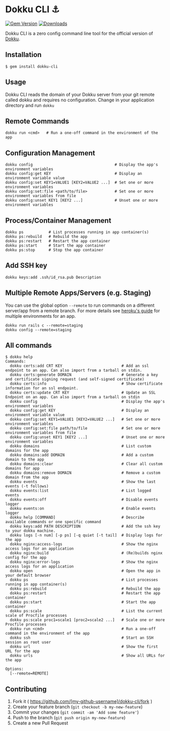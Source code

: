 # Dokku CLI :anchor:

[![Gem Version](https://badge.fury.io/rb/dokku-cli.svg)](http://badge.fury.io/rb/dokku-cli)
[![Downloads](http://ruby-gem-downloads-badge.herokuapp.com/dokku-cli?type=total)](http://badge.fury.io/rb/dokku-cli)

Dokku CLI is a zero config command line tool for the official version of [Dokku](https://github.com/progrium/dokku).

## Installation
```
$ gem install dokku-cli
```

## Usage

Dokku CLI reads the domain of your Dokku server from your git remote called dokku and requires no configuration. Change in your application directory and run ``dokku``


## Remote Commands

```
dokku run <cmd>   # Run a one-off command in the environment of the app
```

## Configuration Management

```
dokku config                                    # Display the app's environment variables
dokku config:get KEY                            # Display an environment variable value
dokku config:set KEY1=VALUE1 [KEY2=VALUE2 ...]  # Set one or more environment variables
dokku config:set:file <path/to/file>            # Set one or more environment variables from file
dokku config:unset KEY1 [KEY2 ...]              # Unset one or more environment variables
```

## Process/Container Management

```
dokku ps           # List processes running in app container(s)
dokku ps:rebuild   # Rebuild the app
dokku ps:restart   # Restart the app container
dokku ps:start     # Start the app container
dokku ps:stop      # Stop the app container
```

## Add SSH key
```
dokku keys:add .ssh/id_rsa.pub Description
```

## Multiple Remote Apps/Servers (e.g. Staging)

You can use the global option ``--remote`` to run commands on a different server/app from a remote branch. For more details see [heroku's guide](https://devcenter.heroku.com/articles/multiple-environments)  for multiple environments for an app.

```
dokku run rails c --remote=staging
dokku config --remote=staging
```

## All commands

```
$ dokku help
Commands:
  dokku certs:add CRT KEY                          # Add an ssl endpoint to an app. Can also import from a tarball on stdin.
  dokku certs:generate DOMAIN                      # Generate a key and certificate signing request (and self-signed certificate)
  dokku certs:info                                 # Show certificate information for an ssl endpoint.
  dokku certs:update CRT KEY                       # Update an SSL Endpoint on an app. Can also import from a tarball on stdin
  dokku config                                     # Display the app's environment variables
  dokku config:get KEY                             # Display an environment variable value
  dokku config:set KEY1=VALUE1 [KEY2=VALUE2 ...]   # Set one or more environment variables
  dokku config:set:file path/to/file               # Set one or more environment variables from file
  dokku config:unset KEY1 [KEY2 ...]               # Unset one or more environment variables
  dokku domains                                    # List custom domains for the app
  dokku domains:add DOMAIN                         # Add a custom domain to the app
  dokku domains:clear                              # Clear all custom domains for app
  dokku domains:remove DOMAIN                      # Remove a custom domain from the app
  dokku events                                     # Show the last events (-t follows)
  dokku events:list                                # List logged events
  dokku events:off                                 # Disable events logger
  dokku events:on                                  # Enable events logger
  dokku help [COMMAND]                             # Describe available commands or one specific command
  dokku keys:add PATH DESCRIPTION                  # Add the ssh key to your dokku machine.
  dokku logs [-n num] [-p ps] [-q quiet [-t tail]  # Display logs for the app
  dokku nginx:access-logs                          # Show the nginx access logs for an application
  dokku nginx:build                                # (Re)builds nginx config for the app
  dokku nginx:error-logs                           # Show the nginx access logs for an application
  dokku open                                       # Open the app in your default browser
  dokku ps                                         # List processes running in app container(s)
  dokku ps:rebuild                                 # Rebuild the app
  dokku ps:restart                                 # Restart the app container
  dokku ps:start                                   # Start the app container
  dokku ps:scale                                   # List the current scale of Procfile processes
  dokku ps:scale proc1=scale1 [proc2=scale2 ...]   # Scale one or more Procfile processes
  dokku run <cmd>                                  # Run a one-off command in the environment of the app
  dokku ssh                                        # Start an SSH session as root user
  dokku url                                        # Show the first URL for the app
  dokku urls                                       # Show all URLs for the app

Options:
  [--remote=REMOTE]
```

## Contributing

1. Fork it ( https://github.com/[my-github-username]/dokku-cli/fork )
2. Create your feature branch (`git checkout -b my-new-feature`)
3. Commit your changes (`git commit -am 'Add some feature'`)
4. Push to the branch (`git push origin my-new-feature`)
5. Create a new Pull Request
